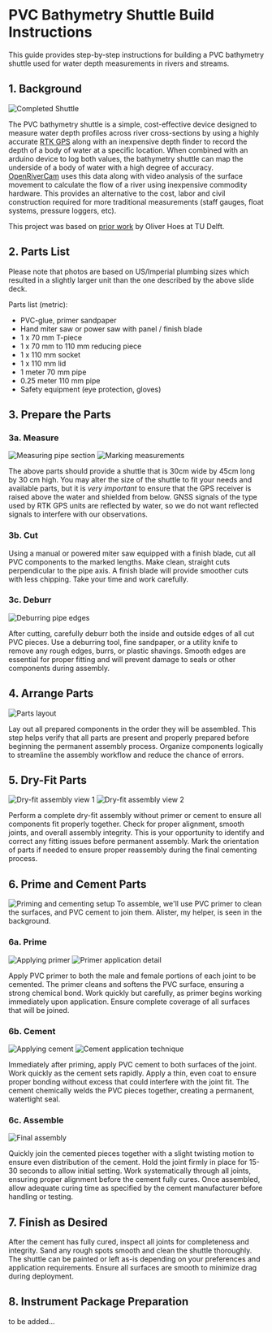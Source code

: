 # PVC Bathymetry Shuttle Build Instructions

This guide provides step-by-step instructions for building a PVC bathymetry shuttle used for water depth measurements in rivers and streams.

## 1. Background

![Completed Shuttle](images/shuttle.jpeg)

The PVC bathymetry shuttle is a simple, cost-effective device designed to measure water depth profiles across river cross-sections by using a highly accurate [RTK GPS](https://www.ardusimple.com/rtk-explained/) along with an inexpensive depth finder to record the depth of a body of water at a specific location. When combined with an arduino device to log both values, the bathymetry shuttle can map the underside of a body of water with a high degree of accuracy. [OpenRiverCam](https://github.com/localdevices/ORC-OS) uses this data along with video analysis of the surface movement to calculate the flow of a river using inexpensive commodity hardware. This provides an alternative to the cost, labor and civil construction required for more traditional measurements (staff gauges, float systems, pressure loggers, etc).

This project was based on [prior work](https://docs.google.com/presentation/d/1-20GT_kJZRlo2iy9VqDYBEpLsxQkqFnX/edit?slide=id.p1#slide=id.p1) by Oliver Hoes at TU Delft.

## 2. Parts List

Please note that photos are based on US/Imperial plumbing sizes which resulted in a slightly larger unit than the one described by the above slide deck.

Parts list (metric):

- PVC-glue, primer sandpaper
- Hand miter saw or power saw with panel / finish blade
- 1 x 70 mm T-piece
- 1 x 70 mm to 110 mm reducing piece 
- 1 x 110 mm socket
- 1 x 110 mm lid
- 1 meter 70 mm pipe
- 0.25 meter 110 mm pipe
- Safety equipment (eye protection, gloves)

## 3. Prepare the Parts

### 3a. Measure

![Measuring pipe section](images/IMG_0947.jpeg)
![Marking measurements](images/IMG_0948.jpeg)

The above parts should provide a shuttle that is 30cm wide by 45cm long by 30 cm high. You may alter the size of the shuttle to fit your needs and available parts, but it is *very important* to ensure that the GPS receiver is raised above the water and shielded from below. GNSS signals of the type used by RTK GPS units are reflected by water, so we do not want reflected signals to interfere with our observations. 

### 3b. Cut

Using a manual or powered miter saw equipped with a finish blade, cut all PVC components to the marked lengths. Make clean, straight cuts perpendicular to the pipe axis. A finish blade will provide smoother cuts with less chipping. Take your time and work carefully.

### 3c. Deburr

![Deburring pipe edges](images/IMG_0958.jpeg)

After cutting, carefully deburr both the inside and outside edges of all cut PVC pieces. Use a deburring tool, fine sandpaper, or a utility knife to remove any rough edges, burrs, or plastic shavings. Smooth edges are essential for proper fitting and will prevent damage to seals or other components during assembly.

## 4. Arrange Parts

![Parts layout](images/IMG_0954.jpeg)

Lay out all prepared components in the order they will be assembled. This step helps verify that all parts are present and properly prepared before beginning the permanent assembly process. Organize components logically to streamline the assembly workflow and reduce the chance of errors.

## 5. Dry-Fit Parts

![Dry-fit assembly view 1](images/IMG_0952.jpeg)
![Dry-fit assembly view 2](images/IMG_0953.jpeg)

Perform a complete dry-fit assembly without primer or cement to ensure all components fit properly together. Check for proper alignment, smooth joints, and overall assembly integrity. This is your opportunity to identify and correct any fitting issues before permanent assembly. Mark the orientation of parts if needed to ensure proper reassembly during the final cementing process.

## 6. Prime and Cement Parts

![Priming and cementing setup](images/IMG_0959.jpeg)
To assemble, we'll use PVC primer to clean the surfaces, and PVC cement to join them. Alister, my helper, is seen in the background.

### 6a. Prime

![Applying primer](images/IMG_0971.jpeg)
![Primer application detail](images/IMG_0976.jpeg)

Apply PVC primer to both the male and female portions of each joint to be cemented. The primer cleans and softens the PVC surface, ensuring a strong chemical bond. Work quickly but carefully, as primer begins working immediately upon application. Ensure complete coverage of all surfaces that will be joined.

### 6b. Cement

![Applying cement](images/IMG_0965.jpeg)
![Cement application technique](images/IMG_0963.jpeg)

Immediately after priming, apply PVC cement to both surfaces of the joint. Work quickly as the cement sets rapidly. Apply a thin, even coat to ensure proper bonding without excess that could interfere with the joint fit. The cement chemically welds the PVC pieces together, creating a permanent, watertight seal.

### 6c. Assemble

![Final assembly](images/IMG_0968.jpeg)

Quickly join the cemented pieces together with a slight twisting motion to ensure even distribution of the cement. Hold the joint firmly in place for 15-30 seconds to allow initial setting. Work systematically through all joints, ensuring proper alignment before the cement fully cures. Once assembled, allow adequate curing time as specified by the cement manufacturer before handling or testing.

## 7. Finish as Desired

After the cement has fully cured, inspect all joints for completeness and integrity. Sand any rough spots smooth and clean the shuttle thoroughly. The shuttle can be painted or left as-is depending on your preferences and application requirements. Ensure all surfaces are smooth to minimize drag during deployment.

## 8. Instrument Package Preparation

to be added...